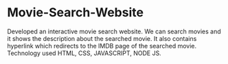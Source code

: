 # Movie-Search-Website
Developed an interactive movie search website.
We can search movies and it shows the description about the searched movie. It also contains hyperlink which redirects to the IMDB page of the searched movie.
Technology used HTML, CSS, JAVASCRIPT, NODE JS.
